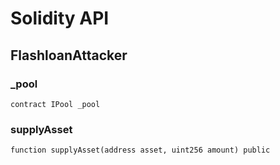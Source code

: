 # Solidity API

## FlashloanAttacker

### _pool

```solidity
contract IPool _pool
```

### supplyAsset

```solidity
function supplyAsset(address asset, uint256 amount) public
```

